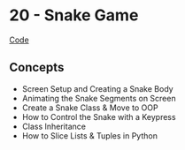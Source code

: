 # 20 - Snake Game
[Code](https://github.com/MunMunL/Python/blob/main/day20/main.py)

## Concepts
* Screen Setup and Creating a Snake Body
* Animating the Snake Segments on Screen
* Create a Snake Class & Move to OOP
* How to Control the Snake with a Keypress
* Class Inheritance
* How to Slice Lists & Tuples in Python
